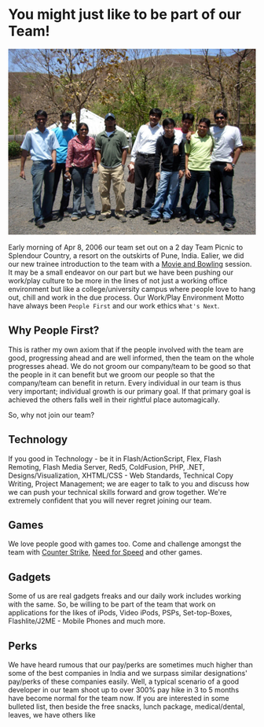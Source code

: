 # You might just like to be part of our Team!

[![Oinam team acquired by Nanocast)](/static/2006/oinam-nanocast.jpg)](http://www.flickr.com/photos/brajeshwar/sets/72057594102788334/)

Early morning of Apr 8, 2006 our team set out on a 2 day Team Picnic to Splendour Country, a resort on the outskirts of Pune, India. Ealier, we did our new trainee introduction to the team with a [Movie and Bowling](http://www.flickr.com/photos/brajeshwar/sets/72057594100307364/) session. It may be a small endeavor on our part but we have been pushing our work/play culture to be more in the lines of not just a working office environment but like a college/university campus where people love to hang out, chill and work in the due process. Our Work/Play Environment Motto have always been `People First` and our work ethics `What's Next`.

## Why People First?

This is rather my own axiom that if the people involved with the team are good, progressing ahead and are well informed, then the team on the whole progresses ahead. We do not groom our company/team to be good so that the people in it can benefit but we groom our people so that the company/team can benefit in return. Every individual in our team is thus very important; individual growth is our primary goal. If that primary goal is achieved the others falls well in their rightful place automagically.

So, why not join our team?

## Technology

If you good in Technology - be it in Flash/ActionScript, Flex, Flash Remoting, Flash Media Server, Red5, ColdFusion, PHP, .NET, Designs/Visualization, XHTML/CSS - Web Standards, Technical Copy Writing, Project Management; we are eager to talk to you and discuss how we can push your technical skills forward and grow together. We're extremely confident that you will never regret joining our team.

## Games

We love people good with games too. Come and challenge amongst the team with [Counter Strike](http://www.counter-strike.net/), [Need for Speed](http://www.ea.com/official/nfs/) and other games.

## Gadgets

Some of us are real gadgets freaks and our daily work includes working with the same. So, be willing to be part of the team that work on applications for the likes of iPods, Video iPods, PSPs, Set-top-Boxes, Flashlite/J2ME - Mobile Phones and much more.

## Perks

We have heard rumous that our pay/perks are sometimes much higher than some of the best companies in India and we surpass similar designations' pay/perks of these companies easily. Well, a typical scenario of a good developer in our team shoot up to over 300% pay hike in 3 to 5 months have become normal for the team now. If you are interested in some bulleted list, then beside the free snacks, lunch package, medical/dental, leaves, we have others like
